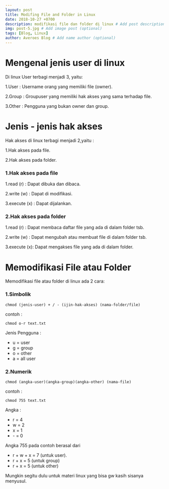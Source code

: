 ```yaml
---
layout: post
title: Modifing File and Folder in Linux
date: 2018-10-27 +0700
description: modifikasi file dan folder di linux # Add post description (optional)
img: post-5.jpg # Add image post (optional)
tags: [Blog, Linux]
author: Averoes Blog # Add name author (optional)
---
```


# Mengenal jenis user di linux

   Di linux User terbagi menjadi 3, yaitu:

1.User  : Username orang yang memiliki file (owner).

2.Group : Groupuser yang memiliki hak akses yang sama terhadap file.

3.Other : Pengguna yang bukan owner dan group.

# Jenis - jenis hak akses 

   Hak akses di linux terbagi menjadi 2,yaitu :

1.Hak akses pada file.

2.Hak akses pada folder.

### 1.Hak akses pada file 

1.read (r)    : Dapat dibuka dan dibaca.

2.write (w)   : Dapat di modifikasi.

3.execute (x) : Dapat dijalankan.

### 2.Hak akses pada folder

1.read (r)   : Dapat membaca daftar file yang ada di dalam folder tsb.

2.write (w)  : Dapat mengubah atau membuat file di dalam folder tsb.

3.execute (x): Dapat mengakses file yang ada di dalam folder.

# Memodifikasi File atau Folder 

  Memodifikasi file atau folder di linux ada 2 cara:

### 1.Simbolik 

    chmod (jenis-user) + / - (ijin-hak-akses) (nama-folder/file)

contoh : 

    chmod o-r text.txt

Jenis Pengguna :

* u = user
* g = group 
* o = other 
* a = all user 

### 2.Numerik 

    chmod (angka-user)(angka-group)(angka-other) (nama-file)

contoh :

    chmod 755 text.txt

Angka :

* r = 4
* w = 2
* x = 1
* \- = 0 

Angka 755 pada contoh berasal dari 
  - r + w + x = 7 (untuk user).
  - r + x     = 5 (untuk group)
  - r + x     = 5 (untuk other)

Mungkin segitu dulu untuk materi linux yang bisa gw kasih sisanya menyusul.